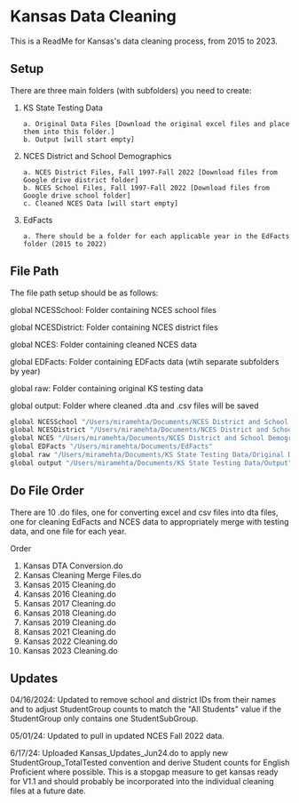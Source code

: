 
# Kansas Data Cleaning

This is a ReadMe for Kansas's data cleaning process, from 2015 to 2023.


## Setup

There are three main folders (with subfolders) you need to create: 

1. KS State Testing Data
   
       a. Original Data Files [Download the original excel files and place them into this folder.]
       b. Output [will start empty]
 
   
3. NCES District and School Demographics
   
       a. NCES District Files, Fall 1997-Fall 2022 [Download files from Google drive district folder]
       b. NCES School Files, Fall 1997-Fall 2022 [Download files from Google drive school folder]
       c. Cleaned NCES Data [will start empty]
   
5. EdFacts
   
       a. There should be a folder for each applicable year in the EdFacts folder (2015 to 2022)
    
## File Path

The file path setup should be as follows: 

global NCESSchool: Folder containing NCES school files

global NCESDistrict: Folder containing NCES district files

global NCES: Folder containing cleaned NCES data

global EDFacts: Folder containing EDFacts data (wtih separate subfolders by year)

global raw: Folder containing original KS testing data

global output: Folder where cleaned .dta and .csv files will be saved


```bash
global NCESSchool "/Users/miramehta/Documents/NCES District and School Demographics/NCES School Files, Fall 1997-Fall 2022"
global NCESDistrict "/Users/miramehta/Documents/NCES District and School Demographics/NCES District Files, Fall 1997-Fall 2022"
global NCES "/Users/miramehta/Documents/NCES District and School Demographics/Cleaned NCES Data"
global EDFacts "/Users/miramehta/Documents/EdFacts"
global raw "/Users/miramehta/Documents/KS State Testing Data/Original Data Files"
global output "/Users/miramehta/Documents/KS State Testing Data/Output"
```

## Do File Order
There are 10 .do files, one for converting excel and csv files into dta files, one for cleaning EdFacts and NCES data to appropriately merge with testing data, and one file for each year.

Order
1. Kansas DTA Conversion.do
2. Kansas Cleaning Merge Files.do
3. Kansas 2015 Cleaning.do
4. Kansas 2016 Cleaning.do
5. Kansas 2017 Cleaning.do
6. Kansas 2018 Cleaning.do
7. Kansas 2019 Cleaning.do
8. Kansas 2021 Cleaning.do
9. Kansas 2022 Cleaning.do
10. Kansas 2023 Cleaning.do 

## Updates

04/16/2024: Updated to remove school and district IDs from their names and to adjust StudentGroup counts to match the "All Students" value if the StudentGroup only contains one StudentSubGroup.

05/01/24: Updated to pull in updated NCES Fall 2022 data.

6/17/24: Uploaded Kansas_Updates_Jun24.do to apply new StudentGroup_TotalTested convention and derive Student counts for English Proficient where possible. This is a stopgap measure to get kansas ready for V1.1 and should probably be incorporated into the individual cleaning files at a future date.
